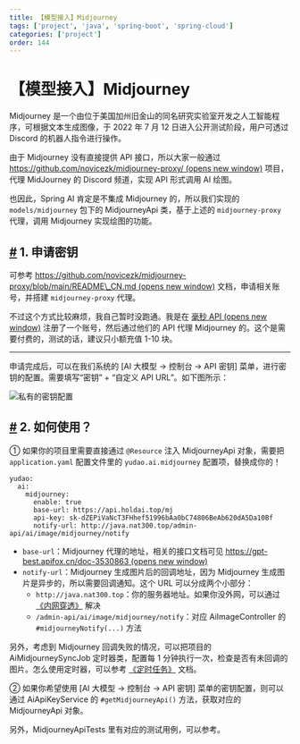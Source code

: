 ```yaml
---
title: 【模型接入】Midjourney
tags: ['project', 'java', 'spring-boot', 'spring-cloud']
categories: ['project']
order: 144
---
```

# 【模型接入】Midjourney

Midjourney 是一个由位于美国加州旧金山的同名研究实验室开发之人工智能程序，可根据文本生成图像，于 2022 年 7 月 12 日进入公开测试阶段，用户可透过 Discord 的机器人指令进行操作。

 由于 Midjourney 没有直接提供 API 接口，所以大家一般通过 [https://github.com/novicezk/midjourney-proxy/  (opens new window)](https://github.com/novicezk/midjourney-proxy/) 项目，代理 MidJourney 的 Discord 频道，实现 API 形式调用 AI 绘图。

 也因此，Spring AI 肯定是不集成 Midjourney 的，所以我们实现的 `models/midjourney` 包下的 MidjourneyApi 类，基于上述的 `midjourney-proxy` 代理，调用 Midjourney 实现绘图的功能。

 ## [#](#_1-申请密钥) 1. 申请密钥

 可参考 [https://github.com/novicezk/midjourney-proxy/blob/main/README\_CN.md  (opens new window)](https://github.com/novicezk/midjourney-proxy/blob/main/README_CN.md) 文档，申请相关账号，并搭建 `midjourney-proxy` 代理。

 不过这个方式比较麻烦，我自己暂时没跑通。我是在 [毫秒 API  (opens new window)](https://api.holdai.top/register?aff=EcRu) 注册了一个账号，然后通过他们的 API 代理 Midjourney 的。这个是需要付费的，测试的话，建议只小额充值 1-10 块。

 

---

 申请完成后，可以在我们系统的 [AI 大模型 -> 控制台 -> API 密钥] 菜单，进行密钥的配置。需要填写“密钥” + “自定义 API URL”。如下图所示：

 ![私有的密钥配置](https://cloud.iocoder.cn/img/AI%E6%89%8B%E5%86%8C/%E6%A8%A1%E5%9E%8B%E6%8E%A5%E5%85%A5/Midjourney-%E7%A7%81%E6%9C%89.png)

 ## [#](#_2-如何使用) 2. 如何使用？

 ① 如果你的项目里需要直接通过 `@Resource` 注入 MidjourneyApi 对象，需要把 `application.yaml` 配置文件里的 `yudao.ai.midjourney` 配置项，替换成你的！

 
```
yudao:
  ai:
    midjourney:
      enable: true
      base-url: https://api.holdai.top/mj
      api-key: sk-dZEPiVaNcT3FHhef51996bAa0bC74806BeAb620dA5Da10Bf
      notify-url: http://java.nat300.top/admin-api/ai/image/midjourney/notify

```
* `base-url`：Midjourney 代理的地址，相关的接口文档可见 [https://gpt-best.apifox.cn/doc-3530863  (opens new window)](https://gpt-best.apifox.cn/doc-3530863)
* `notify-url`：Midjourney 生成图片后的回调地址，因为 Midjourney 生成图片是异步的，所以需要回调通知。这个 URL 可以分成两个小部分：
	+ `http://java.nat300.top`：你的服务器地址。如果你没外网，可以通过 [《内网穿透》](/natapp) 解决
	+ `/admin-api/ai/image/midjourney/notify`：对应 AiImageController 的 `#midjourneyNotify(...)` 方法

 另外，考虑到 Midjourney 回调失败的情况，可以把项目的 AiMidjourneySyncJob 定时器类，配置每 1 分钟执行一次，检查是否有未回调的图片。怎么使用定时器，可以参考 [《定时任务》](/job) 文档。

 ② 如果你希望使用 [AI 大模型 -> 控制台 -> API 密钥] 菜单的密钥配置，则可以通过 AiApiKeyService 的 `#getMidjourneyApi()` 方法，获取对应的 MidjourneyApi 对象。

 另外，MidjourneyApiTests 里有对应的测试用例，可以参考。

